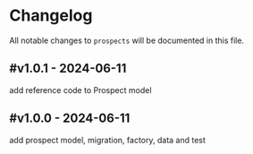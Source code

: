 # Changelog

All notable changes to `prospects` will be documented in this file.

## #v1.0.1 - 2024-06-11

add reference code to Prospect model

## #v1.0.0 - 2024-06-11

add prospect model, migration, factory, data and test
